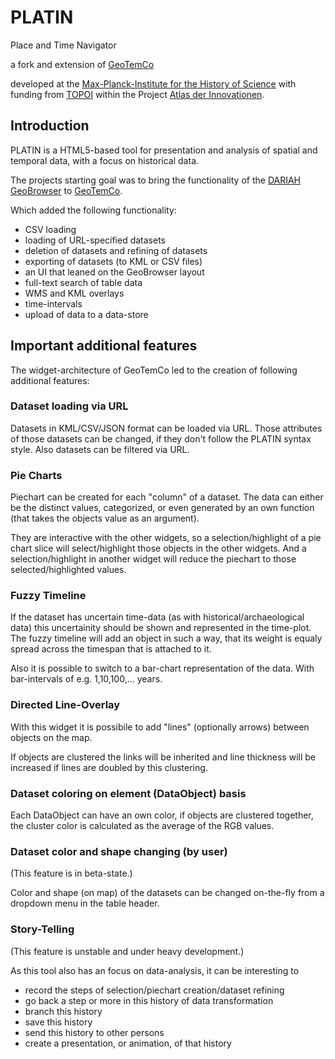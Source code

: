 # PLATIN
Place and Time Navigator 

a fork and extension of [GeoTemCo](https://github.com/stjaenicke/GeoTemCo)

developed at the [Max-Planck-Institute for the History of Science](http://www.mpiwg-berlin.mpg.de) with funding from [TOPOI](http://topoi.org) within the Project [Atlas der Innovationen](http://www.topoi.org/group/d-6/).

## Introduction

PLATIN is a HTML5-based tool for presentation and analysis of spatial and temporal data, with a focus on historical data.

The projects starting goal was to bring the functionality of the [DARIAH](http://www.dariah.eu) [GeoBrowser](http://dev2.dariah.eu/e4d/‎) to [GeoTemCo](http://www.informatik.uni-leipzig.de/geotemco/). 

Which added the following functionality:
* CSV loading
* loading of URL-specified datasets
* deletion of datasets and refining of datasets
* exporting of datasets (to KML or CSV files)
* an UI that leaned on the GeoBrowser layout
* full-text search of table data
* WMS and KML overlays
* time-intervals 
* upload of data to a data-store

## Important additional features

The widget-architecture of GeoTemCo led to the creation of following additional features:

### Dataset loading via URL

Datasets in KML/CSV/JSON format can be loaded via URL. Those attributes of those datasets can be changed, if they don't follow the PLATIN syntax style. Also datasets can be filtered via URL.

### Pie Charts

Piechart can be created for each "column" of a dataset. The data can either be the distinct values, 
categorized, or even generated by an own function (that takes the objects value as an argument).

They are interactive with the other widgets, so a selection/highlight of a pie chart slice will 
select/highlight those objects in the other widgets. And a selection/highlight in another widget
will reduce the piechart to those selected/highlighted values.

### Fuzzy Timeline

If the dataset has uncertain time-data (as with historical/archaeological data) this uncertainity 
should be shown and represented in the time-plot. The fuzzy timeline will add an object in such a
way, that its weight is equaly spread across the timespan that is attached to it.

Also it is possible to switch to a bar-chart representation of the data. With bar-intervals of e.g.
1,10,100,... years.

### Directed Line-Overlay

With this widget it is possibile to add "lines" (optionally arrows) between objects on the map.

If objects are clustered the links will be inherited and line thickness will be increased if
lines are doubled by this clustering.

### Dataset coloring on element (DataObject) basis

Each DataObject can have an own color, if objects are clustered together, the cluster color 
is calculated as the average of the RGB values.

### Dataset color and shape changing (by user)

(This feature is in beta-state.)

Color and shape (on map) of the datasets can be changed on-the-fly from a dropdown menu in the table header.

### Story-Telling

(This feature is unstable and under heavy development.)

As this tool also has an focus on data-analysis, it can be interesting to
* record the steps of selection/piechart creation/dataset refining
* go back a step or more in this history of data transformation
* branch this history
* save this history
* send this history to other persons
* create a presentation, or animation, of that history
